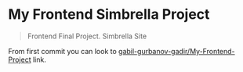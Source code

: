 # My Frontend Simbrella Project


> Frontend Final Project. Simbrella Site

From first commit you can look to [gabil-gurbanov-gadir/My-Frontend-Project](https://github.com/gabil-gurbanov-gadir/My-Frontend-Project) link.